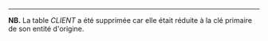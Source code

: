 ----


**NB.** La table _CLIENT_ a été supprimée car elle était réduite à la clé primaire de son entité d'origine.
